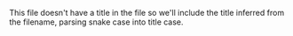 This file doesn't have a title in the file so we'll include the title inferred from the filename, parsing snake case into title case.
